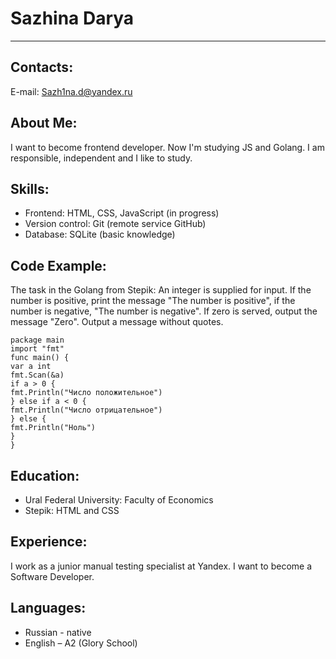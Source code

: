 # Sazhina Darya
****
## Contacts:
E-mail: Sazh1na.d@yandex.ru
## About Me:
I want to become frontend developer. Now I'm studying JS and Golang. I am responsible, independent and I like to study.
## Skills:
+ Frontend: HTML, CSS, JavaScript (in progress)
+ Version control: Git (remote service GitHub)
+ Database: SQLite (basic knowledge)
## Code Example:
The task in the Golang from Stepik: An integer is supplied for input. If the number is positive, print the message "The number is positive", if the number is negative, "The number is negative". If zero is served, output the message "Zero". Output a message without quotes.
```
package main
import "fmt"
func main() {
var a int
fmt.Scan(&a)
if a > 0 {
fmt.Println("Число положительное")
} else if a < 0 {
fmt.Println("Число отрицательное")
} else {
fmt.Println("Ноль")
}
}
```
## Education:
* Ural Federal University:
Faculty of Economics
* Stepik:
HTML and CSS

## Experience:
I work as a junior manual testing specialist at Yandex. I want to become a Software Developer.
## Languages:
* Russian - native
* English – A2 (Glory School)
